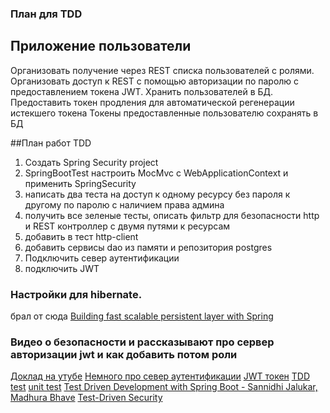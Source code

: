### План для TDD 
## Приложение пользователи
Организовать получение через REST списка пользователей с ролями.
Организовать доступ к REST с помощью авторизации по паролю с предоставлением токена JWT.
Хранить пользователей в БД.
Предоставить токен продления для автоматической регенерации истекшего токена
Токены предоставленные пользователю сохранять в БД 

##План работ TDD
1. Создать Spring Security project
2. SpringBootTest
    настроить MocMvc c WebApplicationContext и применить SpringSecurity
3. написать два теста на доступ к одному ресурсу без пароля к другому по паролю с наличием права админа
4. получить все зеленые тесты, описать фильтр для безопасности http и REST контроллер с двумя путями к ресурсам 
5. добавить в тест http-client
6. добавить сервисы dao из памяти и репозитория postgres
7. Подключить север аутентификации 
8. подключить JWT

### Настройки для hibernate.
брал от сюда [Building fast scalable persistent layer with Spring](https://youtu.be/smyFi4OCHDE?t=310)
### Видео о безопасности и рассказывают про сервер авторизации jwt и как добавить потом роли
[Доклад на утубе](https://youtu.be/xEnvAAhMGu4)
[Немного про север аутентификации](https://youtu.be/xEnvAAhMGu4)
[JWT токен](https://youtu.be/VVn9OG9nfH0)
[TDD test](https://youtu.be/z6gOPonp2t0)
[unit test](https://youtu.be/Geq60OVyBPg)
[Test Driven Development with Spring Boot - Sannidhi Jalukar, Madhura Bhave](https://youtu.be/s9vt6UJiHg4)
[Test-Driven Security](https://youtu.be/TytSz7u1xQ8)


